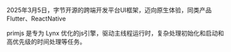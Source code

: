 2025年3月5日，字节开源的跨端开发平台UI框架，迈向原生体验，同类产品Flutter、ReactNative

primjs 是专为 Lynx 优化的js引擎，驱动主线程运行时，复杂处理初始化和启动和高优先级的时间处理等任务。